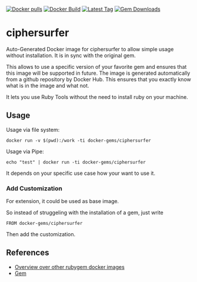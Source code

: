 [![Docker pulls](https://img.shields.io/docker/pulls/rubygem/ciphersurfer.svg)](https://hub.docker.com/r/rubygem/ciphersurfer/)
[![Docker Build](https://img.shields.io/docker/automated/rubygem/ciphersurfer.svg)](https://hub.docker.com/r/rubygem/ciphersurfer/)
[![Latest Tag](https://img.shields.io/github/tag/docker-rubygem/ciphersurfer.svg)](https://hub.docker.com/r/rubygem/ciphersurfer/)
[![Gem Downloads](https://img.shields.io/gem/dt/ciphersurfer.svg)](https://rubygems.org/gems/ciphersurfer/)
# ciphersurfer

Auto-Generated Docker image for ciphersurfer to allow simple usage without installation.
It is in sync with the original gem.

This allows to use a specific version of your favorite gem and ensures that this image will be supported in future.
The image is generated automatically from a github repository by Docker Hub.
This ensures that you exactly know what is in the image and what not.

It lets you use Ruby Tools without the need to install ruby on your machine.

## Usage

Usage via file system:

`docker run -v $(pwd):/work -ti docker-gems/ciphersurfer`

Usage via Pipe:

`echo "test" | docker run -ti docker-gems/ciphersurfer`

It depends on your specific use case how your want to use it.

### Add Customization

For extension, it could be used as base image.

So instead of struggeling with the installation of a gem, just write

`FROM docker-gems/ciphersurfer`

Then add the customization.

## References

 - [Overview over other rubygem docker images](https://github.com/thinkbot/docker-rubygem)
 - [Gem](https://rubygems.org/gems/ciphersurfer/)
